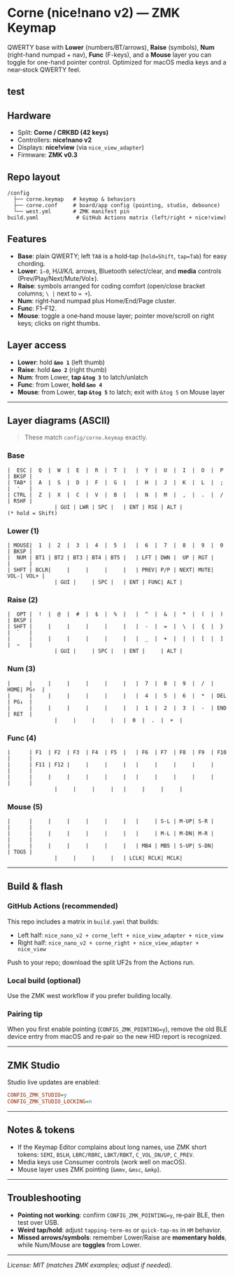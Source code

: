 # Corne (nice!nano v2) — ZMK Keymap

QWERTY base with **Lower** (numbers/BT/arrows), **Raise** (symbols), **Num** (right-hand numpad + nav), **Func** (F-keys), and a **Mouse** layer you can toggle for one-hand pointer control. Optimized for macOS media keys and a near‑stock QWERTY feel.

test
---

## Hardware

- Split: **Corne / CRKBD (42 keys)**
- Controllers: **nice!nano v2**
- Displays: **nice!view** (via `nice_view_adapter`)
- Firmware: **ZMK v0.3**

## Repo layout

```
/config
  ├── corne.keymap   # keymap & behaviors
  ├── corne.conf     # board/app config (pointing, studio, debounce)
  └── west.yml       # ZMK manifest pin
build.yaml            # GitHub Actions matrix (left/right + nice!view)
```

## Features

- **Base**: plain QWERTY; left `TAB` is a hold‑tap (`hold=Shift`, `tap=Tab`) for easy chording.
- **Lower**: `1–0`, H/J/K/L arrows, Bluetooth select/clear, and **media** controls (Prev/Play/Next/Mute/Vol±).
- **Raise**: symbols arranged for coding comfort (open/close bracket columns; `\ |` next to `= +`).
- **Num**: right‑hand numpad plus Home/End/Page cluster.
- **Func**: F1–F12.
- **Mouse**: toggle a one‑hand mouse layer; pointer move/scroll on right keys; clicks on right thumbs.

## Layer access

- **Lower**: hold **`&mo 1`** (left thumb)
- **Raise**: hold **`&mo 2`** (right thumb)
- **Num**: from Lower, **tap `&tog 3`** to latch/unlatch
- **Func**: from Lower, **hold `&mo 4`**
- **Mouse**: from Lower, **tap `&tog 5`** to latch; exit with `&tog 5` on Mouse layer

---

## Layer diagrams (ASCII)

> These match `config/corne.keymap` exactly.

### Base
```
|  ESC |  Q  |  W  |  E  |  R  |  T  |   |  Y  |  U  |  I  |  O  |  P  | BKSP |
| TAB* |  A  |  S  |  D  |  F  |  G  |   |  H  |  J  |  K  |  L  |  ;  |  '   |
| CTRL |  Z  |  X  |  C  |  V  |  B  |   |  N  |  M  |  ,  |  .  |  /  | RSHF |
               | GUI | LWR | SPC |   | ENT | RSE | ALT |
(* hold = Shift)
```

### Lower (1)
```
| MOUSE|  1  |  2  |  3  |  4  |  5  |   |  6  |  7  |  8  |  9  |  0  | BKSP |
|  NUM | BT1 | BT2 | BT3 | BT4 | BT5 |   | LFT | DWN |  UP | RGT |     |      |
| SHFT | BCLR|     |     |     |     |   | PREV| P/P | NEXT| MUTE| VOL-| VOL+ |
               | GUI |     | SPC |   | ENT | FUNC| ALT |
```

### Raise (2)
```
|  OPT |  !  |  @  |  #  |  $  |  %  |   |  ^  |  &  |  *  |  (  |  )  | BKSP |
| SHFT |     |     |     |     |     |   |  -  |  =  |  \  |  {  |  }  |  `   |
|      |     |     |     |     |     |   |  _  |  +  |  |  |  [  |  ]  |  ~   |
               | GUI |     | SPC |   | ENT |     | ALT |
```

### Num (3)
```
|      |     |     |     |     |     |   |  7  |  8  |  9  |  /  | HOME| PG↑  |
|      |     |     |     |     |     |   |  4  |  5  |  6  |  *  | DEL | PG↓  |
|      |     |     |     |     |     |   |  1  |  2  |  3  |  -  | END | RET  |
               |     |     |     |   |  0  |  .  |  +  |
```

### Func (4)
```
|      | F1  | F2  | F3  | F4  | F5  |   | F6  | F7  | F8  | F9  | F10 |      |
|      | F11 | F12 |     |     |     |   |     |     |     |     |     |      |
|      |     |     |     |     |     |   |     |     |     |     |     |      |
               |     |     |     |   |     |     |     |
```

### Mouse (5)
```
|      |     |     |     |     |     |   |     | S-L | M-UP| S-R |     |      |
|      |     |     |     |     |     |   |     | M-L | M-DN| M-R |     |      |
|      |     |     |     |     |     |   | MB4 | MB5 | S-UP| S-DN|     | TOG5 |
               |     |     |     |   | LCLK| RCLK| MCLK|
```

---

## Build & flash

### GitHub Actions (recommended)
This repo includes a matrix in `build.yaml` that builds:
- Left half: `nice_nano_v2 + corne_left + nice_view_adapter + nice_view`
- Right half: `nice_nano_v2 + corne_right + nice_view_adapter + nice_view`

Push to your repo; download the split UF2s from the Actions run.

### Local build (optional)
Use the ZMK west workflow if you prefer building locally.

### Pairing tip
When you first enable pointing (`CONFIG_ZMK_POINTING=y`), remove the old BLE device entry from macOS and re‑pair so the new HID report is recognized.

---

## ZMK Studio
Studio live updates are enabled:
```ini
CONFIG_ZMK_STUDIO=y
CONFIG_ZMK_STUDIO_LOCKING=n
```

---

## Notes & tokens
- If the Keymap Editor complains about long names, use ZMK short tokens: `SEMI`, `BSLH`, `LBRC/RBRC`, `LBKT/RBKT`, `C_VOL_DN/UP`, `C_PREV`.
- Media keys use Consumer controls (work well on macOS).
- Mouse layer uses ZMK pointing (`&mmv`, `&msc`, `&mkp`).

---

## Troubleshooting
- **Pointing not working**: confirm `CONFIG_ZMK_POINTING=y`, re‑pair BLE, then test over USB.
- **Weird tap/hold**: adjust `tapping-term-ms` or `quick-tap-ms` in `HM` behavior.
- **Missed arrows/symbols**: remember Lower/Raise are **momentary holds**, while Num/Mouse are **toggles** from Lower.

---

*License: MIT (matches ZMK examples; adjust if needed).*
